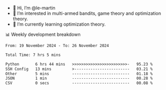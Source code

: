 - 👋 Hi, I’m @le-martin
- 👀 I’m interested in multi-armed bandits, game theory and optimization theory.
- 🌱 I’m currently learning optimization theory.
<!---- 💞️ I’m looking to collaborate on ...
- 📫 How to reach me ...-->

<!---
Tutorial for using WakaTime stats in GitHub profile: https://github.com/athul/waka-readme
-->

📊 Weekly development breakdown
<!--START_SECTION:waka-->

```txt
From: 19 November 2024 - To: 26 November 2024

Total Time: 7 hrs 5 mins

Python       6 hrs 44 mins   >>>>>>>>>>>>>>>>>>>>>>>>-   95.23 %
SSH Config   13 mins         >------------------------   03.21 %
Other        5 mins          -------------------------   01.18 %
JSON         1 min           -------------------------   00.28 %
CSV          0 secs          -------------------------   00.08 %
```

<!--END_SECTION:waka-->

<!---
le-martin/le-martin is a ✨ special ✨ repository because its `README.md` (this file) appears on your GitHub profile.
You can click the Preview link to take a look at your changes.
--->
